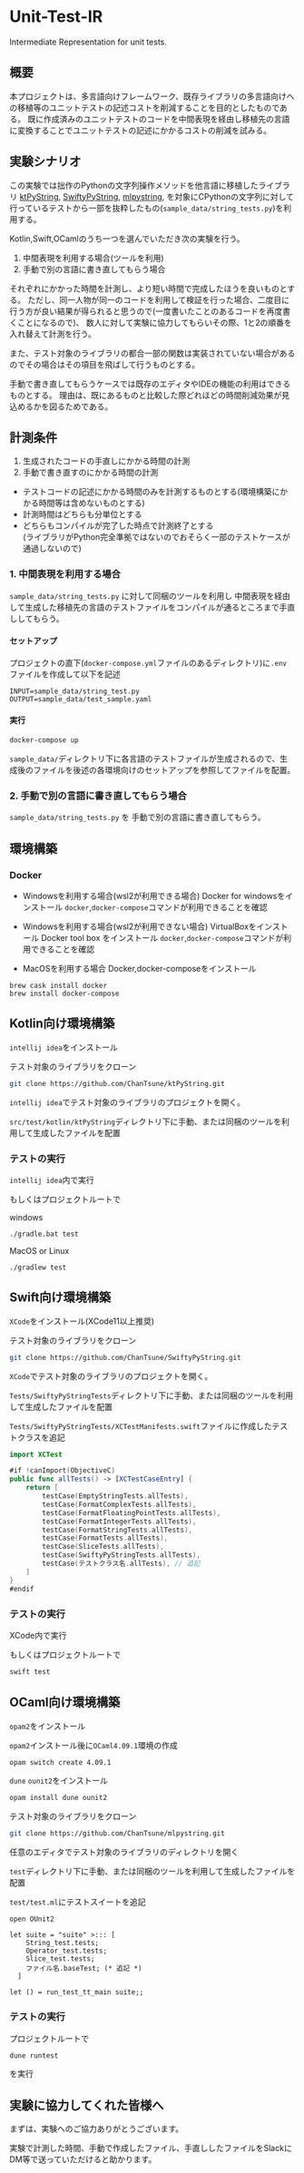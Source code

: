 # Unit-Test-IR

Intermediate Representation for unit tests.


## 概要
本プロジェクトは、多言語向けフレームワーク、既存ライブラリの多言語向けへの移植等のユニットテストの記述コストを削減することを目的としたものである。
既に作成済みのユニットテストのコードを中間表現を経由し移植先の言語に変換することでユニットテストの記述にかかるコストの削減を試みる。


## 実験シナリオ

この実験では拙作のPythonの文字列操作メソッドを他言語に移植したライブラリ
[ktPyString](https://github.com/ChanTsune/ktPyString),
[SwiftyPyString](https://github.com/ChanTsune/SwiftyPyString),
[mlpystring](https://github.com/ChanTsune/mlpystring),
を対象にCPythonの文字列に対して行っているテストから一部を抜粋したもの(`sample_data/string_tests.py`)を利用する。

Kotlin,Swift,OCamlのうち一つを選んでいただき次の実験を行う。


1. 中間表現を利用する場合(ツールを利用)
2. 手動で別の言語に書き直してもらう場合

それぞれにかかった時間を計測し、より短い時間で完成したほうを良いものとする。
ただし、同一人物が同一のコードを利用して検証を行った場合、二度目に行う方が良い結果が得られると思うので(一度書いたことのあるコードを再度書くことになるので)、
数人に対して実験に協力してもらいその際、1と2の順番を入れ替えて計測を行う。

また、テスト対象のライブラリの都合一部の関数は実装されていない場合があるのでその場合はその項目を飛ばして行うものとする。

手動で書き直してもらうケースでは既存のエディタやIDEの機能の利用はできるものとする。
理由は、既にあるものと比較した際どれほどの時間削減効果が見込めるかを図るためである。

## 計測条件
1. 生成されたコードの手直しにかかる時間の計測
2. 手動で書き直すのにかかる時間の計測

- テストコードの記述にかかる時間のみを計測するものとする(環境構築にかかる時間等は含めないものとする)  
- 計測時間はどちらも分単位とする  
- どちらもコンパイルが完了した時点で計測終了とする  
(ライブラリがPython完全準拠ではないのでおそらく一部のテストケースが通過しないので)

### 1. 中間表現を利用する場合

`sample_data/string_tests.py` に対して同梱のツールを利用し 中間表現を経由して生成した移植先の言語のテストファイルをコンパイルが通るところまで手直ししてもらう。

#### セットアップ
プロジェクトの直下(`docker-compose.yml`ファイルのあるディレクトリ)に`.env` ファイルを作成して以下を記述

```
INPUT=sample_data/string_test.py
OUTPUT=sample_data/test_sample.yaml
```

#### 実行

```bash
docker-compose up
```

`sample_data/`ディレクトリ下に各言語のテストファイルが生成されるので、生成後のファイルを後述の各環境向けのセットアップを参照してファイルを配置。

### 2. 手動で別の言語に書き直してもらう場合

`sample_data/string_tests.py` を 手動で別の言語に書き直してもらう。

## 環境構築

### Docker
- Windowsを利用する場合(wsl2が利用できる場合)
Docker for windowsをインストール
`docker`,`docker-compose`コマンドが利用できることを確認

- Windowsを利用する場合(wsl2が利用できない場合)
VirtualBoxをインストール
Docker tool box をインストール
`docker`,`docker-compose`コマンドが利用できることを確認

- MacOSを利用する場合
Docker,docker-composeをインストール
```
brew cask install docker
brew install docker-compose
```

## Kotlin向け環境構築

`intellij idea`をインストール  

テスト対象のライブラリをクローン  
```bash
git clone https://github.com/ChanTsune/ktPyString.git
```

`intellij idea`でテスト対象のライブラリのプロジェクトを開く。  

`src/test/kotlin/ktPyString`ディレクトリ下に手動、または同梱のツールを利用して生成したファイルを配置

### テストの実行
`intellij idea`内で実行

もしくはプロジェクトルートで

windows
```
./gradle.bat test
```

MacOS or Linux
```
./gradlew test
```


## Swift向け環境構築

`XCode`をインストール(XCode11以上推奨)

テスト対象のライブラリをクローン
```bash
git clone https://github.com/ChanTsune/SwiftyPyString.git
```

`XCode`でテスト対象のライブラリのプロジェクトを開く。

`Tests/SwiftyPyStringTests`ディレクトリ下に手動、または同梱のツールを利用して生成したファイルを配置

`Tests/SwiftyPyStringTests/XCTestManifests.swift`ファイルに作成したテストクラスを追記
```swift
import XCTest

#if !canImport(ObjectiveC)
public func allTests() -> [XCTestCaseEntry] {
    return [
        testCase(EmptyStringTests.allTests),
        testCase(FormatComplexTests.allTests),
        testCase(FormatFloatingPointTests.allTests),
        testCase(FormatIntegerTests.allTests),
        testCase(FormatStringTests.allTests),
        testCase(FormatTests.allTests),
        testCase(SliceTests.allTests),
        testCase(SwiftyPyStringTests.allTests),
        testCase(テストクラス名.allTests), // 追記
    ]
}
#endif
```

### テストの実行
XCode内で実行  

もしくはプロジェクトルートで
```bash
swift test
```

## OCaml向け環境構築

`opam2`をインストール

`opam2`インストール後に`OCaml4.09.1`環境の作成
```bash
opam switch create 4.09.1
```

`dune` `ounit2`をインストール
```bash
opam install dune ounit2
```

テスト対象のライブラリをクローン
```bash
git clone https://github.com/ChanTsune/mlpystring.git
```

任意のエディタでテスト対象のライブラリのディレクトリを開く

`test`ディレクトリ下に手動、または同梱のツールを利用して生成したファイルを配置


`test/test.ml`にテストスイートを追記
```ocmal
open OUnit2

let suite = "suite" >::: [
    String_test.tests;
    Operator_test.tests;
    Slice_test.tests;
    ファイル名.baseTest; (* 追記 *)
  ]

let () = run_test_tt_main suite;;
```

### テストの実行
プロジェクトルートで
```bash
dune runtest
```
を実行

## 実験に協力してくれた皆様へ

まずは、実験へのご協力ありがとうございます。

実験で計測した時間、手動で作成したファイル、手直ししたファイルをSlackにDM等で送っていただけると助かります。
